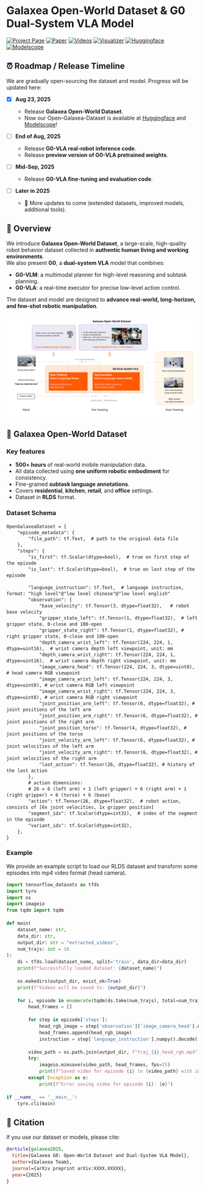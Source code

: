 # Galaxea Open-World Dataset & G0 Dual-System VLA Model

[![Project Page](https://img.shields.io/badge/Project%20Page-000000?style=for-the-badge&logo=github)](https://opengalaxea.github.io/G0/)
[![Paper](https://img.shields.io/badge/Paper-8A2BE2?style=for-the-badge&logo=arxiv)](https://arxiv.org/abs/2509.00576v1)
[![Videos](https://img.shields.io/badge/Videos-FF0000?style=for-the-badge&logo=youtube)](https://opengalaxea.github.io/G0/)
[![Visualizer](https://img.shields.io/badge/Visualizer-FF8C00?style=for-the-badge&logo=airplayvideo)](https://opengalaxea.github.io/G0/visualizer/index.html)
[![Huggingface](https://img.shields.io/badge/Huggingface-FF6B35?style=for-the-badge&logo=huggingface)](https://huggingface.co/datasets/OpenGalaxea/Galaxea-Open-World-Dataset)
[![Modelscope](https://img.shields.io/badge/Modelscope-1890FF?style=for-the-badge&logo=alibabacloud)](https://www.modelscope.cn/datasets/Galaxea/Galaxea-Open-World-Dataset)




## ⏰ Roadmap / Release Timeline

We are gradually open-sourcing the dataset and model. Progress will be updated here:

- [x] **Aug 23, 2025**  
  - Release **Galaxea Open-World Dataset**.
  - Now our Open-Galaxea-Dataset is available at [Huggingface](https://huggingface.co/datasets/OpenGalaxea/Galaxea-Open-World-Dataset) and [Modelscope](https://www.modelscope.cn/datasets/Galaxea/Galaxea-Open-World-Dataset)!

- [ ] **End of Aug, 2025**  
  - Release **G0-VLA real-robot inference code**.
  - Release **preview version of G0-VLA pretrained weights**.

- [ ] **Mid-Sep, 2025**  
  - Release **G0-VLA fine-tuning and evaluation code**.
  
- [ ] **Later in 2025**  
  - 🔮 More updates to come (extended datasets, improved models, additional tools).


## 📌 Overview

We introduce **Galaxea Open-World Dataset**, a large-scale, high-quality robot behavior dataset collected in **authentic human living and working environments**.  
We also present **G0**, a **dual-system VLA** model that combines:

- **G0-VLM**: a multimodal planner for high-level reasoning and subtask planning.  
- **G0-VLA**: a real-time executor for precise low-level action control.

The dataset and model are designed to **advance real-world, long-horizon, and few-shot robotic manipulation**.

<p align="center">
  <img src="assets/teaser.png" alt="Galaxea Dataset & G0 Dual-System Overview" width="700"/>
</p>


## 🚀 Galaxea Open-World Dataset

### **Key features**
- **500+ hours** of real-world mobile manipulation data.
- All data collected using **one uniform robotic embodiment** for consistency.
- Fine-grained **subtask language annotations**.
- Covers **residential**, **kitchen**, **retail**, and **office** settings.
- Dataset in **RLDS** format.

### Dataset Schema

```
OpenGalaxeaDataset = {
    "episode_metadata": {
        "file_path": tf.Text,  # path to the original data file
    },
    "steps": {
        "is_first": tf.Scalar(dtype=bool),  # true on first step of the episode
        "is_last": tf.Scalar(dtype=bool),  # true on last step of the episode

        "language_instruction": tf.Text,  # language instruction, format: "high level"@"low level chinese"@"low level english"
        "observation": {
            "base_velocity": tf.Tensor(3, dtype=float32),   # robot base velocity
            "gripper_state_left": tf.Tensor(1, dtype=float32),  # left gripper state, 0-close and 100-open
            "gripper_state_right": tf.Tensor(1, dtype=float32), # right gripper state, 0-close and 100-open
            "depth_camera_wrist_left": tf.Tensor(224, 224, 1, dtype=uint16),  # wrist camera depth left viewpoint, unit: mm
            "depth_camera_wrist_right": tf.Tensor(224, 224, 1, dtype=uint16),  # wrist camera depth right viewpoint, unit: mm
            "image_camera_head": tf.Tensor(224, 224, 3, dtype=uint8), # head camera RGB viewpoint
            "image_camera_wrist_left": tf.Tensor(224, 224, 3, dtype=uint8), # wrist camera RGB left viewpoint
            "image_camera_wrist_right": tf.Tensor(224, 224, 3, dtype=uint8), # wrist camera RGB right viewpoint
            "joint_position_arm_left": tf.Tensor(6, dtype=float32), # joint positions of the left arm
            "joint_position_arm_right": tf.Tensor(6, dtype=float32), # joint positions of the right arm
            "joint_position_torso": tf.Tensor(4, dtype=float32), # joint positions of the torso
            "joint_velocity_arm_left": tf.Tensor(6, dtype=float32), # joint velocities of the left arm
            "joint_velocity_arm_right": tf.Tensor(6, dtype=float32), # joint velocities of the right arm
            "last_action": tf.Tensor(26, dtype=float32), # history of the last action
        },
        # action dimensions:
        # 26 = 6 (left arm) + 1 (left gripper) + 6 (right arm) + 1 (right gripper) + 6 (torso) + 6 (base)
        "action": tf.Tensor(26, dtype=float32),  # robot action, consists of [6x joint velocities, 1x gripper position]
        "segment_idx": tf.Scalar(dtype=int32),  # index of the segment in the episode
        "variant_idx": tf.Scalar(dtype=int32), 
    },
}
```

### Example

We provide an example script to load our RLDS dataset and transform some episodes into mp4 video format (head camera).

```python
import tensorflow_datasets as tfds
import tyro
import os
import imageio
from tqdm import tqdm

def main(
    dataset_name: str, 
    data_dir: str, 
    output_dir: str = "extracted_videos",
    num_trajs: int = 10
):
    ds = tfds.load(dataset_name, split='train', data_dir=data_dir)
    print(f"Successfully loaded dataset: {dataset_name}")

    os.makedirs(output_dir, exist_ok=True)
    print(f"Videos will be saved to: {output_dir}")

    for i, episode in enumerate(tqdm(ds.take(num_trajs), total=num_trajs, desc="Exporting videos")):
        head_frames = []
        
        for step in episode['steps']:
            head_rgb_image = step['observation']['image_camera_head'].numpy()
            head_frames.append(head_rgb_image)
            instruction = step['language_instruction'].numpy().decode('utf-8')

        video_path = os.path.join(output_dir, f"traj_{i}_head_rgb.mp4")
        try:
            imageio.mimsave(video_path, head_frames, fps=15)
            print(f"Saved video for episode {i} to {video_path} with instruction: '{instruction}'")
        except Exception as e:
            print(f"Error saving video for episode {i}: {e}")

if __name__ == '__main__':
    tyro.cli(main)
```




## 📜 Citation

If you use our dataset or models, please cite:

```bibtex
@article{galaxea2025,
  title={Galaxea G0: Open-World Dataset and Dual-System VLA Model},
  author={Galaxea Team},
  journal={arXiv preprint arXiv:XXXX.XXXXX},
  year={2025}
}
